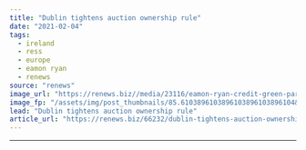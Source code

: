 ```yaml
---
title: "Dublin tightens auction ownership rule"
date: "2021-02-04"
tags: 
  - ireland
  - ress
  - europe
  - eamon ryan
  - renews
source: "renews"
image_url: "https://renews.biz//media/23116/eamon-ryan-credit-green-party.png?mode=crop&width=770&heightratio=0.6103896103896103896103896104&slimmage=true"
image_fp: "/assets/img/post_thumbnails/85.6103896103896103896103896104&slimmage=true"
lead: "Dublin tightens auction ownership rule"
article_url: "https://renews.biz/66232/dublin-tightens-auction-ownership-rule/"
---
```


---
